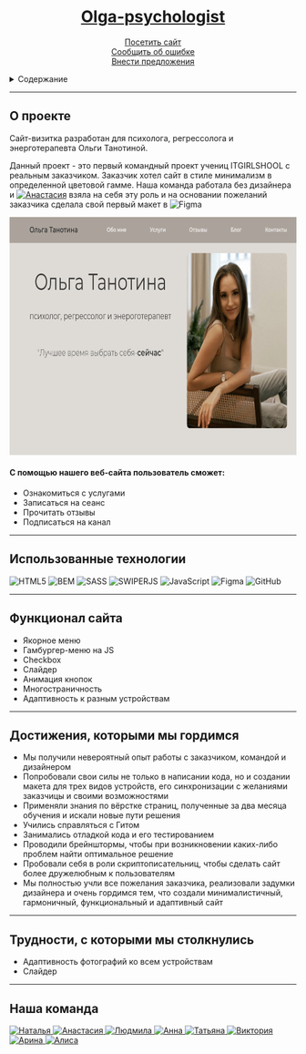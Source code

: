 <div align="center">

  <p align="center">
    <h1><a href="https://lovebosikova.github.io/superproject/"><strong>Olga-psychologist</strong></a></h1>
        <a href="https://natallia-yarashevich.github.io/Olga-psychologist/"> Посетить сайт </a>
         </br>
          <a href="https://github.com/Natallia-Yarashevich/Olga-psychologist">Сообщить об ошибке</a>  
          </br>
          <a href="https://github.com/Natallia-Yarashevich/Olga-psychologist">Внести предложения</a>
  </p>
</div>


<details>
  <summary>Содержание</summary>
  <ol>
    <li><a href="#о-поекте">О проекте</a></li>
    <li> <a href="#использованные-технологии">Использованные технологии</a></li>
    <li><a href="#функционал-сайта">Функционал сайта</a></li>
    <li><a href="#достижения-которыми-мы-гордимся">Достижения, которыми мы гордимся</a></li>
    <li><a href="#трудности-с-которыми-мы-столкнулись">Трудности, с которыми мы столкнулись</a></li>
    <li><a href="#наша-команда">Наша команда</a></li>
  </ol>
</details>

---
## О проекте


Сайт-визитка разработан для психолога, регрессолога и энерготерапевта Ольги Танотиной.

Данный проект - это первый командный проект учениц ITGIRLSHOOL с реальным заказчиком. Заказчик хотел сайт в стиле минимализм в определенной цветовой гамме. Наша команда работала без дизайнера и <a href="https://github.com/extreme67"> <img src="https://img.shields.io/badge/-Анастасия-black?style=for-the-badge&logo=github&logoColor=white" alt="Анастасия"/></a> взяла на себя эту роль  и на основании пожеланий заказчика сделала свой первый макет в ![Figma](https://img.shields.io/badge/figma-%23F24E1E.svg?style=for-the-badge&logo=figma&logoColor=white) 

<img src="assets/images/readme_photo1.png" alt="Начальная страница" width="725" height="418">


#### C помощью нашего веб-сайта пользователь сможет:
* Ознакомиться с услугами 
* Записаться на сеанс
* Прочитать отзывы
* Подписаться на канал 

---
## Использованные технологии

![HTML5](https://img.shields.io/badge/html5-%23E34F26.svg?style=for-the-badge&logo=html5&logoColor=white) ![BEM](https://img.shields.io/badge/bem-000.svg?style=for-the-badge&logo=bem&logoColor=#000) ![SASS](https://img.shields.io/badge/SASS-hotpink.svg?style=for-the-badge&logo=SASS&logoColor=white) ![SWIPERJS](https://img.shields.io/badge/swiperjs-0080ff.svg?style=for-the-badge&logo=swiper&logoColor=#0080ff) ![JavaScript](https://img.shields.io/badge/javascript-%23323330.svg?style=for-the-badge&logo=javascript&logoColor=%23F7DF1E) ![Figma](https://img.shields.io/badge/figma-%23F24E1E.svg?style=for-the-badge&logo=figma&logoColor=white) ![GitHub](https://img.shields.io/badge/github-%23121011.svg?style=for-the-badge&logo=github&logoColor=white)

---

## Функционал сайта
* Якорное меню 
* Гамбургер-меню на JS
* Checkbox
* Слайдер
* Анимация кнопок
* Многостраничность
* Адаптивность к разным устройствам

---
## Достижения, которыми мы гордимся
* Мы получили невероятный опыт работы с заказчиком, командой  и дизайнером 
* Попробовали  свои силы не только в написании кода, но и создании макета для трех видов устройств, его синхронизации с желаниями заказчицы и своими возможностями
* Применяли знания по вёрстке страниц, полученные за два месяца обучения и искали новые пути решения
* Учились справляться с Гитом
* Занимались отладкой кода и его тестированием
* Проводили брейнштормы, чтобы при возникновении каких-либо проблем найти оптимальное решение
* Пробовали себя в роли скриптописательниц, чтобы сделать сайт более дружелюбным к пользователям
* Мы полностью учли все пожелания заказчика, реализовали задумки дизайнера и очень гордимся тем, что создали минималистичный, гармоничный, функциональный и адаптивный сайт



---
## Трудности, с которыми мы столкнулись
* Адаптивность фотографий ко всем устройствам
* Слайдер
---
## Наша команда

   <a href="https://github.com/Natallia-Yarashevich">
    <img src="https://img.shields.io/badge/-Наталья-black?style=for-the-badge&logo=github&logoColor=white" alt="Наталья"/>
  </a> 
  
  <a href="https://github.com/extreme67">
    <img src="https://img.shields.io/badge/-Анастасия-black?style=for-the-badge&logo=github&logoColor=white" alt="Анастасия"/>
  </a>  

  <a href="https://github.com/Lyudmila-code">
    <img src="https://img.shields.io/badge/-Людмила-black?style=for-the-badge&logo=github&logoColor=white" alt="Людмила"/>
  </a> 

  <a href="https://github.com/SaintAnnA812">
    <img  src="https://img.shields.io/badge/-Анна-black?style=for-the-badge&logo=github&logoColor=white" alt="Анна"/>
  </a>

  <a href="https://github.com/tatiana-kn">
    <img src="https://img.shields.io/badge/-Татьяна-black?style=for-the-badge&logo=github&logoColor=white" alt="Татьяна"/>
  </a>

  <a href="https://github.com/your-m1nd">
    <img  src="https://img.shields.io/badge/-Виктория-black?style=for-the-badge&logo=github&logoColor=white" alt="Виктория" />
  </a>


  <a href="https://github.com/aorini">
    <img src="https://img.shields.io/badge/-Арина-black?style=for-the-badge&logo=github&logoColor=white" alt="Арина" />
  </a> 

  <a href="https://github.com/AlisaMenshikova0">
    <img src="https://img.shields.io/badge/-Алиса-black?style=for-the-badge&logo=github&logoColor=white" alt="Алиса" />
  </a> 

